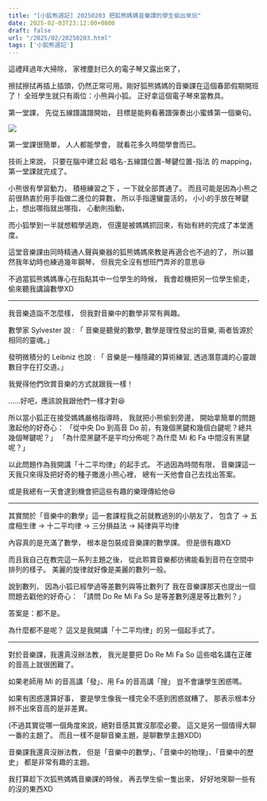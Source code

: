 ```yaml
---
title: "[小狐熊週記] 20250203 把狐熊媽媽音樂課的學生偷出來玩"
date: 2025-02-03T23:12:00+0800
draft: false
url: "/2025/02/20250203.html"
tags: ['小狐熊週記']
---
```


這禮拜過年大掃除，
家裡塵封已久的電子琴又露出來了，

擦拭擦拭再插上插頭，仍然正常可用。剛好狐熊媽媽的音樂課在這個春節假期開班了！
全班學生就只有兩位：小熊與小狐。
正好拿這個電子琴來當教具。

第一堂課，
先從五線譜識譜開始，
目標是能夠看著譜彈奏出小蜜蜂第一個樂句。



![](https://blogger.googleusercontent.com/img/b/R29vZ2xl/AVvXsEi-fAPD8fQHHiooiIOiRelIgh826KdGtKm1t55qmQ1EzW5oiKeLvxMejyVKOzN8tkNhAu7mhEOvl2m43SHMl9vqTToIo29aOv5qZfOzmJf7W5srxoyd91TW7yhdjZTDi_VCos-ZdpJ5SkzgkAMeLAbBc_pPJ96LH1xurENV9a4JYiM9_BPmrSBwRM9xA2s/s320/image.png)





第一堂課很簡單，
人人都能學會，
就看花多久時間學會而已。

技術上來說，
只要在腦中建立起 唱名-五線譜位置-琴鍵位置-指法 的 mapping，
第一堂課就完成了。

小熊很有學習動力，
積極練習之下 ，一下就全部貫通了。
而且可能是因為小熊之前很熱衷於用手指做二進位的算數，
所以手指還蠻靈活的，
小小的手放在琴鍵上，想出哪指就出哪指，
心動則指動，

而小狐學到一半就想輟學逃跑，
但還是被媽媽抓回來，有始有終的完成了本堂進度。

這堂音樂課由同時精通人聲與樂器的狐熊媽媽來教是再適合也不過的了，
所以雖然我年幼時也練過幾年鋼琴，
但我完全沒有想班門弄斧的意思😆

不過當狐熊媽媽專心在指點其中一位學生的時候，
我會趁機把另一位學生偷走，
偷來聽我講論數學XD

---

我音樂造詣不怎麼樣，
但我對音樂中的數學非常有興趣。

數學家 Sylvester 說 :
「 音樂是聽覺的數學, 數學是理性發出的音樂, 兩者皆源於相同的靈魂。」

發明微積分的 Leibniz 也說 :
「 音樂是一種隱藏的算術練習, 透過潛意識的心靈跟數目字在打交道。」

我覺得他們欣賞音樂的方式就跟我一樣！

……好吧，應該說我跟他們一樣才對😆


所以當小狐正在接受媽媽嚴格指導時，
我就把小熊偷到旁邊，
開始拿簡單的問題激起他的好奇心：
「從中央 Do 到高音 Do 前，有幾個黑鍵和幾個白鍵呢？總共幾個琴鍵呢？」
「為什麼黑鍵不是平均分佈呢？為什麼 Mi 和 Fa 中間沒有黑鍵呢？」

以此問題作為我開講「十二平均律」的起手式。
不過因為時間有限，
音樂課這一天我只來得及把好奇的種子撒進小熊心裡，
總有一天他會自己去找出答案。

或是我總有一天會逮到機會把這些有趣的樂理傳給他😆

---

其實關於「音樂中的數學」這一套課程我之前就教過別的小朋友了，
包含了
-> 五度相生律
-> 十二平均律
-> 三分損益法
-> 純律與平均律

內容真的是充滿了數學，
根本是包裝成音樂課的數學課。
但是很有趣XD

而且我自己在教完這一系列主題之後，
從此聆賞音樂都彷彿能看到音符在空間中排列的樣子。
美麗的旋律就好像是美麗的數列一般。

說到數列，
因為小狐已經學過等差數列與等比數列了
我在音樂課那天也提出一個問題去戳他的好奇心：
「請問 Do Re Mi Fa So 是等差數列還是等比數列？」

答案是：都不是。

為什麼都不是呢？
這又是我開講「十二平均律」的另一個起手式了。


---

對於音樂課，我還真沒辦法教，
我光是要把 Do Re Mi Fa So 這些唱名講在正確的音高上就很困難了。

如果老師用 Mi 的音高講「發」、用 Fa 的音高講「搜」
豈不會讓學生困惑嗎。

如果有困惑還算好事，
要是學生像我一樣完全不感到困惑就糟了。
那表示根本分辨不出來音高的是非差異。

(不過其實從哪一個角度來說，絕對音感其實沒那麼必要。
這又是另一個值得大聊一番的主題了。
而且一樣不是聊音樂主題，是聊數學主題XDD)

音樂課我還真沒辦法教，
但是「音樂中的數學」、「音樂中的物理」、「音樂中的歷史」
都是非常有趣的主題。

我打算趁下次狐熊媽媽音樂課的時候，
再去學生偷一隻出來，
好好地來聊一些有的沒的東西XD



